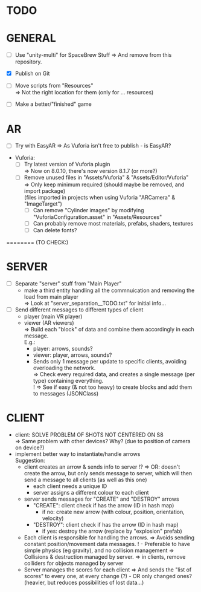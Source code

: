 # TODO

# GENERAL

- [ ] Use "unity-multi" for SpaceBrew Stuff
    => And remove from this repository.
- [x] Publish on Git
- [ ] Move scripts from "Resources"<br>
    => Not the right location for them (only for ... resources)
- [ ] Make a better/"finished" game


# AR

- [ ] Try with EasyAR
    => As Vuforia isn't free to publish - is EasyAR?
- Vuforia:
    - [ ] Try latest version of Vuforia plugin<br>
        => Now on 8.0.10, there's now version 8.1.7 (or more?)
    - [ ] Remove unused files in "Assets/Vuforia" & "Assets/Editor/Vuforia"<br>
        => Only keep minimum required (should maybe be removed, and import package)<br>
        (files imported in projects when using Vuforia "ARCamera" & "ImageTarget")
        - [ ] Can remove "Cylinder images" by modifying "VuforiaConfiguration.asset" in "Assets/Resources"
        - [ ] Can probably remove most materials, prefabs, shaders, textures
        - [ ] Can delete fonts?

========
(TO CHECK:)

# SERVER
- [ ] Separate "server" stuff from "Main Player"
    - make a third entity handling all the commnuication and removing the load from main player
    <br>=> Look at "server_separation__TODO.txt" for initial info...
- [ ] Send different messages to different types of client
    - player (main VR player)<br>
    - viewer (AR viewers)<br>
        => Build each "block" of data and combine them accordingly in each message.<br>
        E.g.:
        - player: arrows, sounds?
        - viewer: player, arrows, sounds?
        - Sends only 1 message per update to specific clients, avoiding overloading the network.<br>
            => Check every required data, and creates a single message (per type) containing everything.<br>
            ! => See if easy (& not too heavy) to create blocks and add them to messages (JSONClass)


# CLIENT
- client: SOLVE PROBLEM OF SHOTS NOT CENTERED ON S8<br>
    => Same problem with other devices? Why? (due to position of camera on device?)
- implement better way to instantiate/handle arrows<br>
    Suggestion:
    - client creates an arrow & sends info to server
        !? => OR: doesn't create the arrow, but only sends message to server, which will then send a message to all clients (as well as this one)
        - each client needs a unique ID
        - server assigns a different colour to each client
    - server sends messages for "CREATE" and "DESTROY" arrows
        - "CREATE": client check if has the arrow (ID in hash map)
            - if no: create new arrow (with colour, position, orientation, velocity)
        - "DESTROY": client check if has the arrow (ID in hash map)
            - if yes: destroy the arrow (replace by "explosion" prefab) 
    - Each client is responsible for handling the arrows.
        => Avoids sending constant position/movement data messages.
            ! - Preferable to have simple physics (eg gravity), and no collision management
                => Collisions & destruction managed by server.
                => in clients, remove colliders for objects managed by server
    - Server manages the scores for each client
        => And sends the "list of scores" to every one, at every change (?) - OR only changed ones? (heavier, but reduces possibilities of lost data...)

